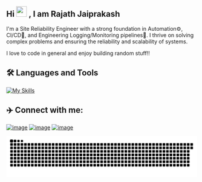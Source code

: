 ## Hi <img src="https://media0.giphy.com/media/v1.Y2lkPTc5MGI3NjExZ2dlbnQzejBmdHE2d2U5aWw2aGFucmlzZWJmaWhqdXZudWI3N3N3YyZlcD12MV9pbnRlcm5hbF9naWZfYnlfaWQmY3Q9Zw/Cmr1OMJ2FN0B2/giphy.gif" width="28px" height="28px"> , I am Rajath Jaiprakash

I'm a Site Reliability Engineer with a strong foundation in Automation⚙️, CI/CD🔩, and Engineering Logging/Monitoring pipelines🚀. I thrive on solving complex problems and ensuring the reliability and scalability of systems.

I love to code in general and enjoy building random stuff!!

## 🛠️ Languages and Tools

<picture>
  <a href="https://github.com/rajathjn">
      <img alt="My Skills" src="https://skillicons.dev/icons?i=python,ansible,bash,docker,elasticsearch,git,github,grafana,jenkins,kubernetes,linux,obsidian,powershell,prometheus,ubuntu,cpp&theme=dark&perline=8" />
  </a>
</picture>
          
## ✈️ Connect with me:
          
[![image](https://img.shields.io/badge/LinkedIn-0077B5?style=for-the-badge&logo=linkedin&logoColor=white)](https://www.linkedin.com/in/rajath-jaiprakash/) [![image](https://img.shields.io/badge/Portfolio-black?style=for-the-badge&logo=website&logoColor=white)](https://rajathjn.github.io/) [![image](https://img.shields.io/badge/Gmail-grey?style=for-the-badge&logo=gmail&logoColor=white)](mailto:rajathjnx@gmail.com)

<picture>
  <source media="(prefers-color-scheme: dark)" srcset="https://raw.githubusercontent.com/rajathjn/rajathjn/output/github-snake-dark.svg" />
  <source media="(prefers-color-scheme: light)" srcset="https://raw.githubusercontent.com/rajathjn/rajathjn/output/github-snake.svg" />
  <img alt="github-snake" src="https://raw.githubusercontent.com/rajathjn/rajathjn/output/github-snake.svg" />
</picture>

